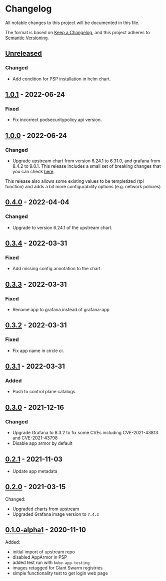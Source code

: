 # Changelog

All notable changes to this project will be documented in this file.

The format is based on [Keep a Changelog](https://keepachangelog.com/en/1.0.0/),
and this project adheres to [Semantic Versioning](https://semver.org/spec/v2.0.0.html).

## [Unreleased]

### Changed

- Add condition for PSP installation in helm chart.

## [1.0.1] - 2022-06-24

### Fixed

- Fix incorrect podsecuritypolicy api version.

## [1.0.0] - 2022-06-24

### Changed

- Upgrade upstream chart from version 6.24.1 to 6.31.0, and grafana from 8.4.2 to 9.0.1. This release includes a small set of breaking changes that you can check [here](https://grafana.com/docs/grafana/latest/release-notes/release-notes-9-0-0/#breaking-changes).

This release also allows some existing values to be templetized (tpl function) and adds a bit more configurability options (e.g. network policies)

## [0.4.0] - 2022-04-04

### Changed

- Upgrade to version 6.24.1 of the upstream chart.

## [0.3.4] - 2022-03-31

### Fixed

- Add missing config annotation to the chart.

## [0.3.3] - 2022-03-31

### Fixed

- Rename app to grafana instead of grafana-app

## [0.3.2] - 2022-03-31

### Fixed

- Fix app name in circle ci.

## [0.3.1] - 2022-03-31

### Added

- Push to control plane catalogs.

## [0.3.0] - 2021-12-16

### Changed

- Upgrade Grafana to 8.3.2 to fix some CVEs including CVE-2021-43813 and CVE-2021-43798
- Disable app armor by default

## [0.2.1] - 2021-11-03

- Update app metadata

## [0.2.0] - 2021-03-15

Changed:

- Upgraded charts from [upstream](https://github.com/grafana/helm-charts/tree/main/charts/grafana)
- Upgraded Grafana image version to `7.4.3`

## [0.1.0-alpha1] - 2020-11-10

Added:

- initial import of upstream repo
- disabled AppArmor in PSP
- added test run with `kube-app-testing`
- images retagged for Giant Swarm registries
- simple functionality test to get login web page

[Unreleased]: https://github.com/giantswarm/grafana-app/compare/v1.0.1...HEAD
[1.0.1]: https://github.com/giantswarm/grafana-app/compare/v1.0.0...v1.0.1
[1.0.0]: https://github.com/giantswarm/grafana-app/compare/v0.4.0...v1.0.0
[0.4.0]: https://github.com/giantswarm/grafana-app/compare/v0.3.4...v0.4.0
[0.3.4]: https://github.com/giantswarm/grafana-app/compare/v0.3.3...v0.3.4
[0.3.3]: https://github.com/giantswarm/grafana-app/compare/v0.3.2...v0.3.3
[0.3.2]: https://github.com/giantswarm/grafana-app/compare/v0.3.1...v0.3.2
[0.3.1]: https://github.com/giantswarm/grafana-app/compare/v0.3.0...v0.3.1
[0.3.0]: https://github.com/giantswarm/grafana-app/compare/v0.2.1...v0.3.0
[0.2.1]: https://github.com/giantswarm/grafana-app/compare/v0.2.0...v0.2.1
[0.2.0]: https://github.com/giantswarm/grafana-app/compare/v0.1.0-alpha1...v0.2.0
[0.1.0-alpha1]: https://github.com/giantswarm/grafana-app/releases/tag/v0.1.0-alpha1
